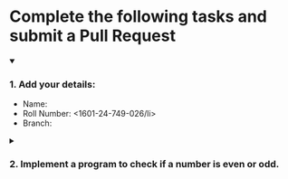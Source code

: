 # Complete the following tasks and submit a Pull Request
<details open>
<summary><h3>1. Add your details: </h3></summary>
<ul>
  <li> Name: <B. Durga Vara Prasad/li>
  <li> Roll Number: <1601-24-749-026/li>
  <li> Branch: <CET/li>
</ul>
</details>
<details>
<summary><h3> 2. Implement a program to check if a number is even or odd. </h3></summary>
<ul>
  <li> Create a new file in the repository and add your code. </li>
  <li> Use any programming language of your choice. </li>
</ul>
</details>

